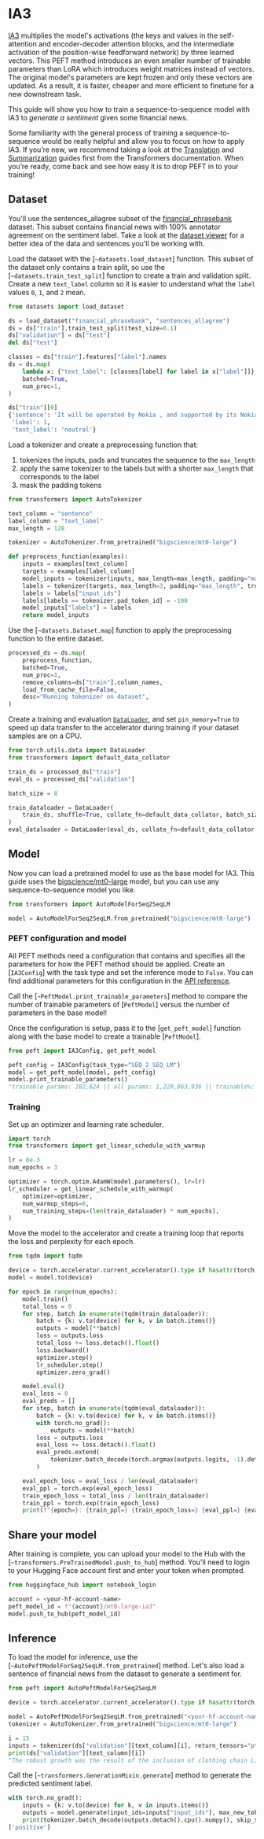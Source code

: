 <!--Copyright 2024 The HuggingFace Team. All rights reserved.

Licensed under the Apache License, Version 2.0 (the "License"); you may not use this file except in compliance with
the License. You may obtain a copy of the License at

http://www.apache.org/licenses/LICENSE-2.0

Unless required by applicable law or agreed to in writing, software distributed under the License is distributed on
an "AS IS" BASIS, WITHOUT WARRANTIES OR CONDITIONS OF ANY KIND, either express or implied. See the License for the
specific language governing permissions and limitations under the License.

⚠️ Note that this file is in Markdown but contain specific syntax for our doc-builder (similar to MDX) that may not be
rendered properly in your Markdown viewer.

-->

# IA3

[IA3](../conceptual_guides/ia3) multiplies the model's activations (the keys and values in the self-attention and encoder-decoder attention blocks, and the intermediate activation of the position-wise feedforward network) by three learned vectors. This PEFT method introduces an even smaller number of trainable parameters than LoRA which introduces weight matrices instead of vectors. The original model's parameters are kept frozen and only these vectors are updated. As a result, it is faster, cheaper and more efficient to finetune for a new downstream task.

This guide will show you how to train a sequence-to-sequence model with IA3 to *generate a sentiment* given some financial news.

<Tip>

Some familiarity with the general process of training a sequence-to-sequence would be really helpful and allow you to focus on how to apply IA3. If you’re new, we recommend taking a look at the [Translation](https://huggingface.co/docs/transformers/tasks/translation) and [Summarization](https://huggingface.co/docs/transformers/tasks/summarization) guides first from the Transformers documentation. When you’re ready, come back and see how easy it is to drop PEFT in to your training!

</Tip>

## Dataset

You'll use the sentences_allagree subset of the [financial_phrasebank](https://huggingface.co/datasets/financial_phrasebank) dataset. This subset contains financial news with 100% annotator agreement on the sentiment label. Take a look at the [dataset viewer](https://huggingface.co/datasets/financial_phrasebank/viewer/sentences_allagree) for a better idea of the data and sentences you'll be working with.

Load the dataset with the [`~datasets.load_dataset`] function. This subset of the dataset only contains a train split, so use the [`~datasets.train_test_split`] function to create a train and validation split. Create a new `text_label` column so it is easier to understand what the `label` values `0`, `1`, and `2` mean.

```py
from datasets import load_dataset

ds = load_dataset("financial_phrasebank", "sentences_allagree")
ds = ds["train"].train_test_split(test_size=0.1)
ds["validation"] = ds["test"]
del ds["test"]

classes = ds["train"].features["label"].names
ds = ds.map(
    lambda x: {"text_label": [classes[label] for label in x["label"]]},
    batched=True,
    num_proc=1,
)

ds["train"][0]
{'sentence': 'It will be operated by Nokia , and supported by its Nokia NetAct network and service management system .',
 'label': 1,
 'text_label': 'neutral'}
```

Load a tokenizer and create a preprocessing function that:

1. tokenizes the inputs, pads and truncates the sequence to the `max_length`
2. apply the same tokenizer to the labels but with a shorter `max_length` that corresponds to the label
3. mask the padding tokens

```py
from transformers import AutoTokenizer

text_column = "sentence"
label_column = "text_label"
max_length = 128

tokenizer = AutoTokenizer.from_pretrained("bigscience/mt0-large")

def preprocess_function(examples):
    inputs = examples[text_column]
    targets = examples[label_column]
    model_inputs = tokenizer(inputs, max_length=max_length, padding="max_length", truncation=True, return_tensors="pt")
    labels = tokenizer(targets, max_length=3, padding="max_length", truncation=True, return_tensors="pt")
    labels = labels["input_ids"]
    labels[labels == tokenizer.pad_token_id] = -100
    model_inputs["labels"] = labels
    return model_inputs
```

Use the [`~datasets.Dataset.map`] function to apply the preprocessing function to the entire dataset.

```py
processed_ds = ds.map(
    preprocess_function,
    batched=True,
    num_proc=1,
    remove_columns=ds["train"].column_names,
    load_from_cache_file=False,
    desc="Running tokenizer on dataset",
)
```

Create a training and evaluation [`DataLoader`](https://pytorch.org/docs/stable/data.html#torch.utils.data.DataLoader), and set `pin_memory=True` to speed up data transfer to the accelerator during training if your dataset samples are on a CPU.

```py
from torch.utils.data import DataLoader
from transformers import default_data_collator

train_ds = processed_ds["train"]
eval_ds = processed_ds["validation"]

batch_size = 8

train_dataloader = DataLoader(
    train_ds, shuffle=True, collate_fn=default_data_collator, batch_size=batch_size, pin_memory=True
)
eval_dataloader = DataLoader(eval_ds, collate_fn=default_data_collator, batch_size=batch_size, pin_memory=True)
```

## Model

Now you can load a pretrained model to use as the base model for IA3. This guide uses the [bigscience/mt0-large](https://huggingface.co/bigscience/mt0-large) model, but you can use any sequence-to-sequence model you like.

```py
from transformers import AutoModelForSeq2SeqLM

model = AutoModelForSeq2SeqLM.from_pretrained("bigscience/mt0-large")
```

### PEFT configuration and model

All PEFT methods need a configuration that contains and specifies all the parameters for how the PEFT method should be applied. Create an [`IA3Config`] with the task type and set the inference mode to `False`. You can find additional parameters for this configuration in the [API reference](../package_reference/ia3#ia3config).

<Tip>

Call the [`~PeftModel.print_trainable_parameters`] method to compare the number of trainable parameters of [`PeftModel`] versus the number of parameters in the base model!

</Tip>

Once the configuration is setup, pass it to the [`get_peft_model`] function along with the base model to create a trainable [`PeftModel`].

```py
from peft import IA3Config, get_peft_model

peft_config = IA3Config(task_type="SEQ_2_SEQ_LM")
model = get_peft_model(model, peft_config)
model.print_trainable_parameters()
"trainable params: 282,624 || all params: 1,229,863,936 || trainable%: 0.022980103060766553"
```

### Training

Set up an optimizer and learning rate scheduler.

```py
import torch
from transformers import get_linear_schedule_with_warmup

lr = 8e-3
num_epochs = 3

optimizer = torch.optim.AdamW(model.parameters(), lr=lr)
lr_scheduler = get_linear_schedule_with_warmup(
    optimizer=optimizer,
    num_warmup_steps=0,
    num_training_steps=(len(train_dataloader) * num_epochs),
)
```

Move the model to the accelerator and create a training loop that reports the loss and perplexity for each epoch.

```py
from tqdm import tqdm

device = torch.accelerator.current_accelerator().type if hasattr(torch, "accelerator") else "cuda"
model = model.to(device)

for epoch in range(num_epochs):
    model.train()
    total_loss = 0
    for step, batch in enumerate(tqdm(train_dataloader)):
        batch = {k: v.to(device) for k, v in batch.items()}
        outputs = model(**batch)
        loss = outputs.loss
        total_loss += loss.detach().float()
        loss.backward()
        optimizer.step()
        lr_scheduler.step()
        optimizer.zero_grad()

    model.eval()
    eval_loss = 0
    eval_preds = []
    for step, batch in enumerate(tqdm(eval_dataloader)):
        batch = {k: v.to(device) for k, v in batch.items()}
        with torch.no_grad():
            outputs = model(**batch)
        loss = outputs.loss
        eval_loss += loss.detach().float()
        eval_preds.extend(
            tokenizer.batch_decode(torch.argmax(outputs.logits, -1).detach().cpu().numpy(), skip_special_tokens=True)
        )

    eval_epoch_loss = eval_loss / len(eval_dataloader)
    eval_ppl = torch.exp(eval_epoch_loss)
    train_epoch_loss = total_loss / len(train_dataloader)
    train_ppl = torch.exp(train_epoch_loss)
    print(f"{epoch=}: {train_ppl=} {train_epoch_loss=} {eval_ppl=} {eval_epoch_loss=}")
```

## Share your model

After training is complete, you can upload your model to the Hub with the [`~transformers.PreTrainedModel.push_to_hub`] method. You'll need to login to your Hugging Face account first and enter your token when prompted.

```py
from huggingface_hub import notebook_login

account = <your-hf-account-name>
peft_model_id = f"{account}/mt0-large-ia3"
model.push_to_hub(peft_model_id)
```

## Inference

To load the model for inference, use the [`~AutoPeftModelForSeq2SeqLM.from_pretrained`] method. Let's also load a sentence of financial news from the dataset to generate a sentiment for.

```py
from peft import AutoPeftModelForSeq2SeqLM

device = torch.accelerator.current_accelerator().type if hasattr(torch, "accelerator") else "cuda"

model = AutoPeftModelForSeq2SeqLM.from_pretrained("<your-hf-account-name>/mt0-large-ia3").to(device)
tokenizer = AutoTokenizer.from_pretrained("bigscience/mt0-large")

i = 15
inputs = tokenizer(ds["validation"][text_column][i], return_tensors="pt")
print(ds["validation"][text_column][i])
"The robust growth was the result of the inclusion of clothing chain Lindex in the Group in December 2007 ."
```

Call the [`~transformers.GenerationMixin.generate`] method to generate the predicted sentiment label.

```py
with torch.no_grad():
    inputs = {k: v.to(device) for k, v in inputs.items()}
    outputs = model.generate(input_ids=inputs["input_ids"], max_new_tokens=10)
    print(tokenizer.batch_decode(outputs.detach().cpu().numpy(), skip_special_tokens=True))
['positive']
```
